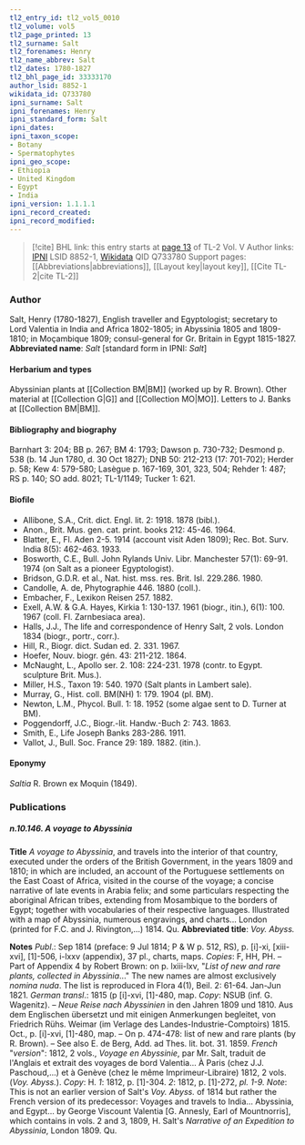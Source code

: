 ```yaml
---
tl2_entry_id: tl2_vol5_0010
tl2_volume: vol5
tl2_page_printed: 13
tl2_surname: Salt
tl2_forenames: Henry
tl2_name_abbrev: Salt
tl2_dates: 1780-1827
tl2_bhl_page_id: 33333170
author_lsid: 8852-1
wikidata_id: Q733780
ipni_surname: Salt
ipni_forenames: Henry
ipni_standard_form: Salt
ipni_dates: 
ipni_taxon_scope: 
- Botany
- Spermatophytes
ipni_geo_scope: 
- Ethiopia
- United Kingdom
- Egypt
- India
ipni_version: 1.1.1.1
ipni_record_created: 
ipni_record_modified:
---
```


> [!cite] BHL link: this entry starts at [page 13](https://www.biodiversitylibrary.org/page/33333170) of TL-2 Vol. V
> Author links: [IPNI](https://www.ipni.org/a/8852-1) LSID 8852-1, [Wikidata](https://www.wikidata.org/wiki/Q733780) QID Q733780
> Support pages: [[Abbreviations|abbreviations]], [[Layout key|layout key]], [[Cite TL-2|cite TL-2]]

### Author

Salt, Henry (1780-1827), English traveller and Egyptologist; secretary to Lord Valentia in India and Africa 1802-1805; in Abyssinia 1805 and 1809-1810; in Moçambique 1809; consul-general for Gr. Britain in Egypt 1815-1827. 
**Abbreviated name**: *Salt* \[standard form in IPNI: *Salt*\]

#### Herbarium and types

Abyssinian plants at [[Collection BM|BM]] (worked up by R. Brown). Other material at [[Collection G|G]] and [[Collection MO|MO]]. Letters to J. Banks at [[Collection BM|BM]].

#### Bibliography and biography

Barnhart 3: 204; BB p. 267; BM 4: 1793; Dawson p. 730-732; Desmond p. 538 (b. 14 Jun 1780, d. 30 Oct 1827); DNB 50: 212-213 (17: 701-702); Herder p. 58; Kew 4: 579-580; Lasègue p. 167-169, 301, 323, 504; Rehder 1: 487; RS p. 140; SO add. 8021; TL-1/1149; Tucker 1: 621.

#### Biofile

- Allibone, S.A., Crit. dict. Engl. lit. 2: 1918. 1878 (bibl.).
- Anon., Brit. Mus. gen. cat. print. books 212: 45-46. 1964.
- Blatter, E., Fl. Aden 2-5. 1914 (account visit Aden 1809); Rec. Bot. Surv. India 8(5): 462-463. 1933.
- Bosworth, C.E., Bull. John Rylands Univ. Libr. Manchester 57(1): 69-91. 1974 (on Salt as a pioneer Egyptologist).
- Bridson, G.D.R. et al., Nat. hist. mss. res. Brit. Isl. 229.286. 1980.
- Candolle, A. de, Phytographie 446. 1880 (coll.).
- Embacher, F., Lexikon Reisen 257. 1882.
- Exell, A.W. & G.A. Hayes, Kirkia 1: 130-137. 1961 (biogr., itin.), 6(1): 100. 1967 (coll. Fl. Zarnbesiaca area).
- Halls, J.J., The life and correspondence of Henry Salt, 2 vols. London 1834 (biogr., portr., corr.).
- Hill, R., Biogr. dict. Sudan ed. 2. 331. 1967.
- Hoefer, Nouv. biogr. gén. 43: 211-212. 1864.
- McNaught, L., Apollo ser. 2. 108: 224-231. 1978 (contr. to Egypt. sculpture Brit. Mus.).
- Miller, H.S., Taxon 19: 540. 1970 (Salt plants in Lambert sale).
- Murray, G., Hist. coll. BM(NH) 1: 179. 1904 (pl. BM).
- Newton, L.M., Phycol. Bull. 1: 18. 1952 (some algae sent to D. Turner at BM).
- Poggendorff, J.C., Biogr.-lit. Handw.-Buch 2: 743. 1863.
- Smith, E., Life Joseph Banks 283-286. 1911.
- Vallot, J., Bull. Soc. France 29: 189. 1882. (itin.).

#### Eponymy

*Saltia* R. Brown ex Moquin (1849).

### Publications

##### n.10.146. A voyage to Abyssinia

**Title**
*A voyage to Abyssinia*, and travels into the interior of that country, executed under the orders of the British Government, in the years 1809 and 1810; in which are included, an account of the Portuguese settlements on the East Coast of Africa, visited in the course of the voyage; a concise narrative of late events in Arabia felix; and some particulars respecting the aboriginal African tribes, extending from Mosambique to the borders of Egypt; together with vocabularies of their respective languages. Illustrated with a map of Abyssinia, numerous engravings, and charts... London (printed for F.C. and J. Rivington,...) 1814. Qu.
**Abbreviated title**: *Voy. Abyss.*

**Notes**
*Publ*.: Sep 1814 (preface: 9 Jul 1814; P & W p. 512, RS), p. \[i\]-xi, \[xiii-xvi\], \[1\]-506, i-lxxv (appendix), 37 pl., charts, maps. *Copies*: F, HH, PH. – Part of Appendix 4 by Robert Brown: on p. lxiii-lxv, "*List of new and rare plants, collected in Abyssinia*..." The new names are almost exclusively *nomina nuda*. The list is reproduced in Flora 4(1), Beil. 2: 61-64. Jan-Jun 1821.
*German transl*.: 1815 (p \[i\]-xvi, \[1\]-480, map. *Copy*: NSUB (inf. G. Wagenitz). – *Neue Reise nach Abyssinien* in den Jahren 1809 und 1810. Aus dem Englischen übersetzt und mit einigen Anmerkungen begleitet, von Friedrich Rühs. Weimar (im Verlage des Landes-Industrie-Comptoirs) 1815. Oct., p. \[i\]-xvi, \[1\]-480, map. – On p. 474-478: list of new and rare plants (by R. Brown). – See also E. de Berg, Add. ad Thes. lit. bot. 31. 1859.
*French* "*version*": 1812, 2 vols., *Voyage en Abyssinie*, par Mr. Salt, traduit de l'Anglais et extrait des voyages de bord Valentia... À Paris (chez J.J. Paschoud,...) et à Genève (chez le même Imprimeur-Libraire) 1812, 2 vols. (*Voy. Abyss.*). *Copy*: H.
*1*: 1812, p. \[1\]-304.
*2*: 1812, p. \[1\]-272, *pl. 1-9.*
*Note*: This is not an earlier version of Salt's *Voy. Abyss.* of 1814 but rather the French version of its predecessor: Voyages and travels to India... Abyssinia, and Egypt... by George Viscount Valentia \[G. Annesly, Earl of Mountnorris\], which contains in vols. 2 and 3, 1809, H. Salt's *Narrative of an Expedition to Abyssinia*, London 1809. Qu.

